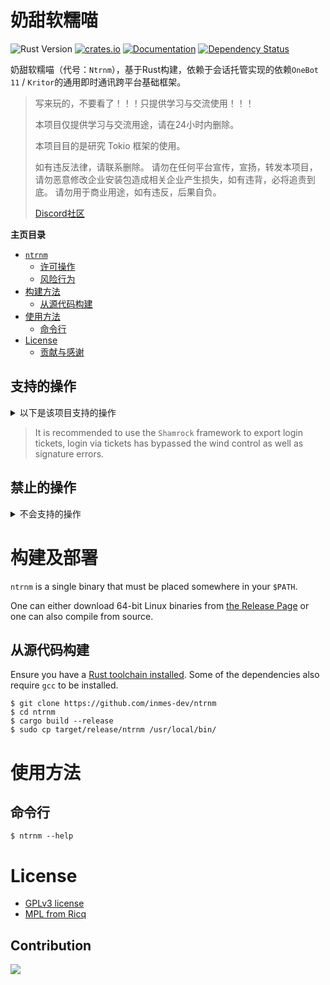 # 奶甜软糯喵

![Rust Version][rustc-image]
[![crates.io][crate-image]][crate-link]
[![Documentation][docs-image]][docs-link]
[![Dependency Status][deps-image]][deps-link]

奶甜软糯喵（代号：`Ntrnm`），基于Rust构建，依赖于会话托管实现的依赖`OneBot 11` / `Kritor`的通用即时通讯跨平台基础框架。

> 写来玩的，不要看了！！！只提供学习与交流使用！！！
> 
> 本项目仅提供学习与交流用途，请在24小时内删除。
> 
> 本项目目的是研究 Tokio 框架的使用。
> 
> 如有违反法律，请联系删除。 请勿在任何平台宣传，宣扬，转发本项目，请勿恶意修改企业安装包造成相关企业产生损失，如有违背，必将追责到底。 
> 请勿用于商业用途，如有违反，后果自负。
> 
> [Discord社区](https://discord.gg/hxVSNUsV)

<!-- markdown-toc start - Don't edit this section. Run M-x markdown-toc-refresh-toc -->

**主页目录**

- [`ntrnm`](#奶甜软糯喵)
    - [许可操作](#支持的操作)
    - [风险行为](#禁止的操作)
- [构建方法](#构建及部署)
    - [从源代码构建](#从源代码构建)
- [使用方法](#使用方法)
    - [命令行](#命令行)
- [License](#license)
    - [贡献与感谢](#contribution)

<!-- markdown-toc end -->

## 支持的操作

<details>

<summary>以下是该项目支持的操作</summary>

| Login | State              | Group | State |
|-------|--------------------|-------|-------|
| 密码登录  |                    | 获取群列表 |       |
| 二维码登录 |                    |       |       |
| 托管登录  | :heavy_check_mark: |       |       |

</details>

> It is recommended to use the `Shamrock` framework to export login tickets, login via tickets has bypassed the wind control as well as signature errors.

## 禁止的操作

<details>

<summary>不会支持的操作</summary>

- **金钱敏感操作**

</details>

# 构建及部署

`ntrnm` is a single binary that must be placed somewhere in your `$PATH`.

One can either download 64-bit Linux binaries from [the Release Page](https://github.com/inmes-dev/ntrnm/releases)
or one can also compile from source.

## 从源代码构建

Ensure you have a [Rust toolchain installed](https://rustup.rs). Some of the
dependencies also require `gcc` to be installed.

```
$ git clone https://github.com/inmes-dev/ntrnm
$ cd ntrnm
$ cargo build --release
$ sudo cp target/release/ntrnm /usr/local/bin/
```

# 使用方法

## 命令行

```
$ ntrnm --help
```

# License

 * [GPLv3 license](https://opensource.org/license/gpl-3-0)
 * [MPL from Ricq](https://github.com/lz1998/ricq/blob/master/LICENSE)

## Contribution

[![][contrib-image]][contrib-link]

[//]: # (badges)

[rustc-image]: https://img.shields.io/badge/rustc-1.73+-blue.svg
[crate-image]: https://img.shields.io/crates/v/ntrnm.svg
[crate-link]: https://crates.io/crates/ntrnm
[docs-image]: https://docs.rs/ntrnm/badge.svg
[docs-link]: https://docs.rs/ntrnm
[deps-image]: https://deps.rs/repo/github/inmes-dev/ntrnm/status.svg
[deps-link]: https://deps.rs/repo/github/inmes-dev/ntrnm
[contrib-image]: https://contrib.rocks/image?repo=inmes-dev/ntrnm
[contrib-link]: https://github.com/inmes-dev/ntrnm/graphs/contributors
